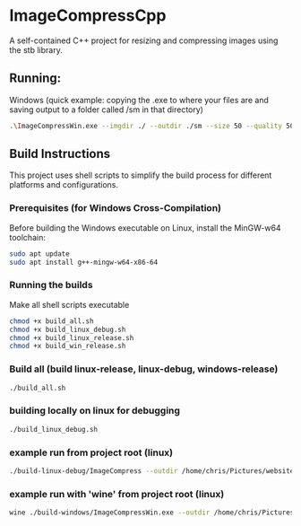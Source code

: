 # ImageCompressCpp

A self-contained C++ project for resizing and compressing images using the stb library.

## Running:
Windows (quick example: copying the .exe to where your files are and saving output to a folder called /sm in that directory)
```bash
.\ImageCompressWin.exe --imgdir ./ --outdir ./sm --size 50 --quality 50
```
## Build Instructions

This project uses shell scripts to simplify the build process for different platforms and configurations.

### Prerequisites (for Windows Cross-Compilation)

Before building the Windows executable on Linux, install the MinGW-w64 toolchain:

```bash
sudo apt update
sudo apt install g++-mingw-w64-x86-64
```

### Running the builds

Make all shell scripts executable
```bash
chmod +x build_all.sh
chmod +x build_linux_debug.sh
chmod +x build_linux_release.sh
chmod +x build_win_release.sh
```

### Build all (build linux-release, linux-debug, windows-release)

```bash
./build_all.sh
```

### building locally on linux for debugging
```bash
./build_linux_debug.sh
```

### example run from project root (linux)
```bash
./build-linux-debug/ImageCompress --outdir /home/chris/Pictures/website/sm --imgdir /home/chris/Pictures/website/ --size 50 --quality 25 --threads 28
```

### example run with 'wine' from project root (linux)
```bash
wine ./build-windows/ImageCompressWin.exe --outdir /home/chris/Pictures/website/sm --imgdir /home/chris/Pictures/website/ --size 50 --quality 25 --threads 28
```
